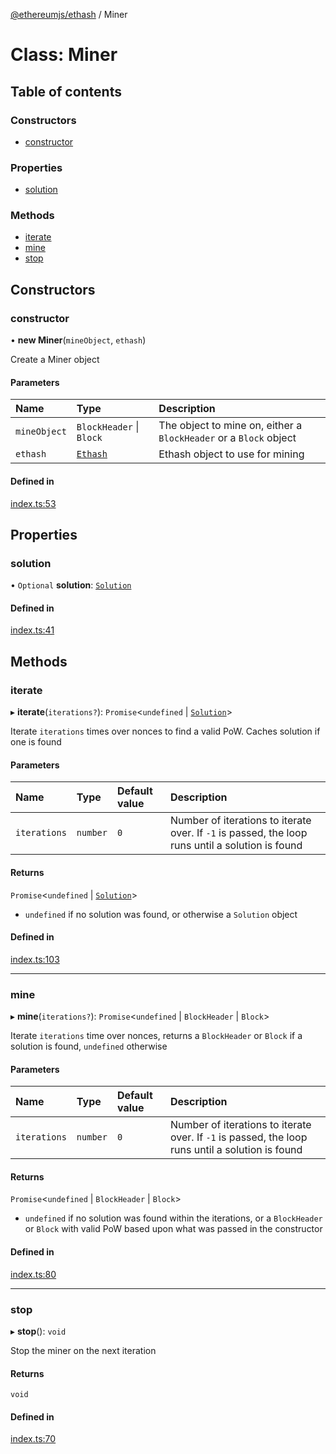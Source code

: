 [@ethereumjs/ethash](../README.md) / Miner

# Class: Miner

## Table of contents

### Constructors

- [constructor](Miner.md#constructor)

### Properties

- [solution](Miner.md#solution)

### Methods

- [iterate](Miner.md#iterate)
- [mine](Miner.md#mine)
- [stop](Miner.md#stop)

## Constructors

### constructor

• **new Miner**(`mineObject`, `ethash`)

Create a Miner object

#### Parameters

| Name | Type | Description |
| :------ | :------ | :------ |
| `mineObject` | `BlockHeader` \| `Block` | The object to mine on, either a `BlockHeader` or a `Block` object |
| `ethash` | [`Ethash`](Ethash.md) | Ethash object to use for mining |

#### Defined in

[index.ts:53](https://github.com/ethereumjs/ethereumjs-monorepo/blob/master/packages/ethash/src/index.ts#L53)

## Properties

### solution

• `Optional` **solution**: [`Solution`](../README.md#solution)

#### Defined in

[index.ts:41](https://github.com/ethereumjs/ethereumjs-monorepo/blob/master/packages/ethash/src/index.ts#L41)

## Methods

### iterate

▸ **iterate**(`iterations?`): `Promise`<`undefined` \| [`Solution`](../README.md#solution)\>

Iterate `iterations` times over nonces to find a valid PoW. Caches solution if one is found

#### Parameters

| Name | Type | Default value | Description |
| :------ | :------ | :------ | :------ |
| `iterations` | `number` | `0` | Number of iterations to iterate over. If `-1` is passed, the loop runs until a solution is found |

#### Returns

`Promise`<`undefined` \| [`Solution`](../README.md#solution)\>

- `undefined` if no solution was found, or otherwise a `Solution` object

#### Defined in

[index.ts:103](https://github.com/ethereumjs/ethereumjs-monorepo/blob/master/packages/ethash/src/index.ts#L103)

___

### mine

▸ **mine**(`iterations?`): `Promise`<`undefined` \| `BlockHeader` \| `Block`\>

Iterate `iterations` time over nonces, returns a `BlockHeader` or `Block` if a solution is found, `undefined` otherwise

#### Parameters

| Name | Type | Default value | Description |
| :------ | :------ | :------ | :------ |
| `iterations` | `number` | `0` | Number of iterations to iterate over. If `-1` is passed, the loop runs until a solution is found |

#### Returns

`Promise`<`undefined` \| `BlockHeader` \| `Block`\>

- `undefined` if no solution was found within the iterations, or a `BlockHeader` or `Block`
          with valid PoW based upon what was passed in the constructor

#### Defined in

[index.ts:80](https://github.com/ethereumjs/ethereumjs-monorepo/blob/master/packages/ethash/src/index.ts#L80)

___

### stop

▸ **stop**(): `void`

Stop the miner on the next iteration

#### Returns

`void`

#### Defined in

[index.ts:70](https://github.com/ethereumjs/ethereumjs-monorepo/blob/master/packages/ethash/src/index.ts#L70)
